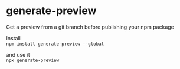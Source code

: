 # generate-preview
Get a preview from a git branch before publishing your npm package

Install  
`npm install generate-preview --global`

and use it  
`npx generate-preview`